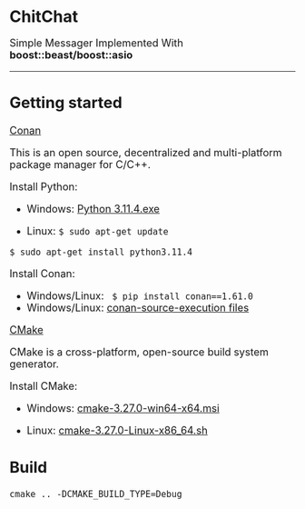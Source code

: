 # ChitChat

<font size="4">Simple Messager Implemented With **boost::beast/boost::asio**

--- 

## Getting started

<font size="4">[Conan](https://conan.io/index.html)<font size/>

This is an open source, decentralized and multi-platform package manager for C/C++.

 Install Python: 

 - Windows: [Python 3.11.4.exe](https://www.python.org/downloads/release/python-3114/)

 - Linux: 
```$ sudo apt-get update ```

```$ sudo apt-get install python3.11.4```

Install Conan: 

 - Windows/Linux: ``` $ pip install conan==1.61.0```
 - Windows/Linux: [conan-source-execution files](https://github.com/conan-io/conan/releases/tag/1.61.0)

<font size="4">[CMake](https://cmake.org)<font size/>

CMake is a cross-platform, open-source build system generator. 

Install CMake:

 - Windows: [cmake-3.27.0-win64-x64.msi](https://github.com/Kitware/CMake/releases/download/v3.27.0-rc1/cmake-3.27.0-rc1-windows-x86_64.msi)


 - Linux: [cmake-3.27.0-Linux-x86_64.sh](https://github.com/Kitware/CMake/releases/download/v3.27.0-rc1/cmake-3.27.0-rc1-linux-x86_64.sh)

## Build

```cmake .. -DCMAKE_BUILD_TYPE=Debug```
